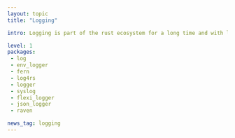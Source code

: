 ```yaml
---
layout: topic
title: "Logging"

intro: Logging is part of the rust ecosystem for a long time and with log and env_logger you have some great defaults.

level: 1
packages:
 - log
 - env_logger
 - fern
 - log4rs
 - logger
 - syslog
 - flexi_logger
 - json_logger
 - raven

news_tag: logging
---
```

